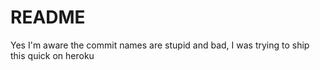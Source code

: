 # README

Yes I'm aware the commit names are stupid and bad, I was trying to ship this quick on heroku

